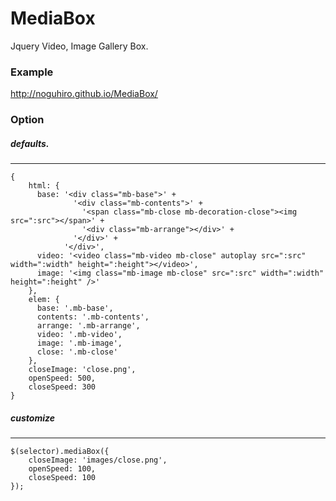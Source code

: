 # MediaBox
Jquery Video, Image Gallery Box.

### Example
http://noguhiro.github.io/MediaBox/


### Option

##### defaults.
---
```
{
    html: {
      base: '<div class="mb-base">' +
              '<div class="mb-contents">' +
                '<span class="mb-close mb-decoration-close"><img src=":src"></span>' +
                '<div class="mb-arrange"></div>' +
              '</div>' +
            '</div>',
      video: '<video class="mb-video mb-close" autoplay src=":src" width=":width" height=":height"></video>',
      image: '<img class="mb-image mb-close" src=":src" width=":width" height=":height" />'
    },
    elem: {
      base: '.mb-base',
      contents: '.mb-contents',
      arrange: '.mb-arrange',
      video: '.mb-video',
      image: '.mb-image',
      close: '.mb-close'
    },
    closeImage: 'close.png',
    openSpeed: 500,
    closeSpeed: 300
}
```

##### customize
---
```
$(selector).mediaBox({
    closeImage: 'images/close.png',
    openSpeed: 100,
    closeSpeed: 100
});
```